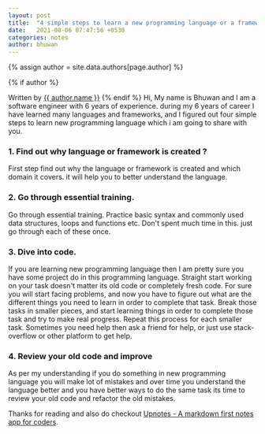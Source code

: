 ```yaml
---
layout: post
title:  "4 simple steps to learn a new programming language or a framework"
date:   2021-08-06 07:47:56 +0530
categories: notes
author: bhuwan
---
```

<!-- Look the author details up from the site config. -->
{% assign author = site.data.authors[page.author] %}

<!-- Output author details if some exist. -->
{% if author %}
<span>
<!-- Personal Info. -->
Written by <a href="{{ author.web }}">{{ author.name }}</a>
</span>
{% endif %}
Hi, My name is Bhuwan and I am a software engineer with 6 years of experience. during my 6 years of career I have learned many languages and frameworks, and I figured out four simple steps to learn new programming language which i am going to share with you.

### 1. Find out why language or framework is created ?

First step find out why the language or framework is created and which domain it covers. it will help you to better understand the language.

### 2. Go through essential training.

Go through essential training. Practice basic syntax and commonly used data structures, loops and functions etc. Don't spent  much time in this. just go through each of these once.

### 3. Dive into code.

If you are learning new programming language then I am pretty sure you have some project do in this programming language. Straight start working on your task doesn't matter its old code or completely fresh code. For sure you will start facing problems, and now you have to figure out what are the different things you need to learn in order to complete that task. Break those tasks in smaller pieces, and start learning things in order to complete those task and try to make real progress. Repeat this process for each smaller task. Sometimes you need help then ask a friend for help, or just use stack-overflow or other platform to get help.

### 4. Review your old code and improve

As per my understanding if you do something in new programming language you will make lot of mistakes and over time you understand the language better and you have better ways to do the same task its time to review your old code and refactor the old mistakes.

Thanks for reading and also do checkout [Upnotes - A markdown first notes app for coders](https://upnotes.io).